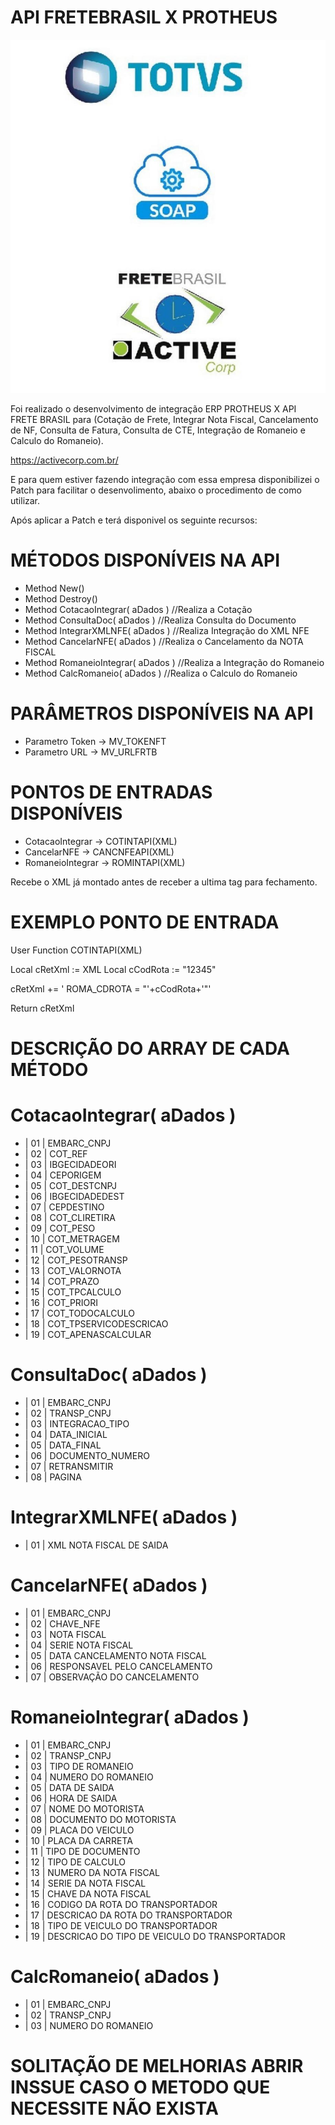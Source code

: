 # API FRETEBRASIL X PROTHEUS
![FreteBrasil](./Resource/FRETEBRASIL.jpg)

Foi realizado o desenvolvimento de integração ERP PROTHEUS X API FRETE BRASIL para (Cotação de Frete, Integrar Nota Fiscal, Cancelamento de NF, Consulta de Fatura, Consulta de CTE, Integração de Romaneio e Calculo do Romaneio). 

https://activecorp.com.br/

E para quem estiver fazendo integração com essa empresa disponibilizei o Patch para facilitar o desenvolimento, abaixo o procedimento de como utilizar.

Após aplicar a Patch e terá disponivel os seguinte recursos:

# MÉTODOS DISPONÍVEIS NA API 

* Method New()
* Method Destroy()
* Method CotacaoIntegrar( aDados ) //Realiza a Cotação
* Method ConsultaDoc( aDados ) //Realiza Consulta do Documento
* Method IntegrarXMLNFE( aDados ) //Realiza Integração do XML NFE
* Method CancelarNFE( aDados ) //Realiza o Cancelamento da NOTA FISCAL
* Method RomaneioIntegrar( aDados ) //Realiza a Integração do Romaneio
* Method CalcRomaneio( aDados ) //Realiza o Calculo do Romaneio

# PARÂMETROS DISPONÍVEIS NA API 

* Parametro Token -> MV_TOKENFT
* Parametro URL   -> MV_URLFRTB

# PONTOS DE ENTRADAS DISPONÍVEIS

* CotacaoIntegrar  -> COTINTAPI(XML)
* CancelarNFE      -> CANCNFEAPI(XML)
* RomaneioIntegrar -> ROMINTAPI(XML)

Recebe o XML já montado antes de receber a ultima tag para fechamento.

# EXEMPLO PONTO DE ENTRADA

User Function COTINTAPI(XML)

Local cRetXml  := XML
Local cCodRota := "12345"

cRetXml += ' ROMA_CDROTA = "'+cCodRota+'"'	

Return cRetXml

# DESCRIÇÃO DO ARRAY DE CADA MÉTODO

# CotacaoIntegrar( aDados )

* | 01 | EMBARC_CNPJ
* | 02 | COT_REF
* | 03 | IBGECIDADEORI
* | 04 | CEPORIGEM
* | 05 | COT_DESTCNPJ		
* | 06 | IBGECIDADEDEST	
* | 07 | CEPDESTINO			
* | 08 | COT_CLIRETIRA
* | 09 | COT_PESO
* | 10 | COT_METRAGEM
* | 11 | COT_VOLUME
* | 12 | COT_PESOTRANSP
* | 13 | COT_VALORNOTA
* | 14 | COT_PRAZO
* | 15 | COT_TPCALCULO
* | 16 | COT_PRIORI
* | 17 | COT_TODOCALCULO
* | 18 | COT_TPSERVICODESCRICAO
* | 19 | COT_APENASCALCULAR

# ConsultaDoc( aDados )

* | 01 | EMBARC_CNPJ
* | 02 | TRANSP_CNPJ
* | 03 | INTEGRACAO_TIPO
* | 04 | DATA_INICIAL
* | 05 | DATA_FINAL		
* | 06 | DOCUMENTO_NUMERO	
* | 07 | RETRANSMITIR			
* | 08 | PAGINA 

# IntegrarXMLNFE( aDados )

* | 01 | XML NOTA FISCAL DE SAIDA

# CancelarNFE( aDados )

* | 01 |  EMBARC_CNPJ
* | 02 |  CHAVE_NFE     
* | 03 |  NOTA FISCAL
* | 04 |  SERIE NOTA FISCAL
* | 05 |  DATA CANCELAMENTO NOTA FISCAL
* | 06 |  RESPONSAVEL PELO CANCELAMENTO
* | 07 |  OBSERVAÇÃO DO CANCELAMENTO

# RomaneioIntegrar( aDados )

* | 01 | EMBARC_CNPJ
* | 02 | TRANSP_CNPJ
* | 03 | TIPO DE ROMANEIO
* | 04 | NUMERO DO ROMANEIO
* | 05 | DATA DE SAIDA
* | 06 | HORA DE SAIDA
* | 07 | NOME DO MOTORISTA 
* | 08 | DOCUMENTO DO MOTORISTA
* | 09 | PLACA DO VEICULO
* | 10 | PLACA DA CARRETA
* | 11 | TIPO DE DOCUMENTO 
* | 12 | TIPO DE CALCULO 
* | 13 | NUMERO DA NOTA FISCAL
* | 14 | SERIE DA NOTA FISCAL
* | 15 | CHAVE DA NOTA FISCAL
* | 16 | CODIGO DA ROTA DO TRANSPORTADOR
* | 17 | DESCRICAO DA ROTA DO TRANSPORTADOR
* | 18 | TIPO DE VEICULO DO TRANSPORTADOR
* | 19 | DESCRICAO DO TIPO DE VEICULO DO TRANSPORTADOR

 # CalcRomaneio( aDados )

* | 01 | EMBARC_CNPJ
* | 02 | TRANSP_CNPJ
* | 03 | NUMERO DO ROMANEIO

# SOLITAÇÃO DE MELHORIAS ABRIR INSSUE CASO O METODO QUE NECESSITE NÃO EXISTA
